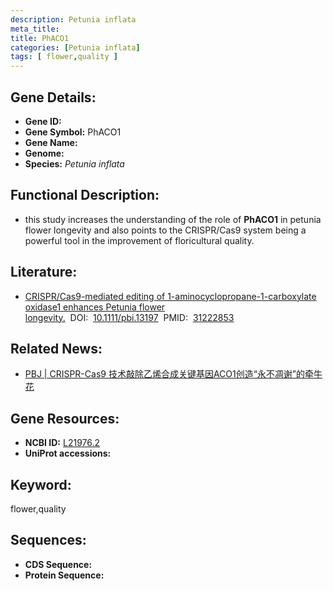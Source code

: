 ```yaml
---
description: Petunia inflata
meta_title:
title: PhACO1
categories: [Petunia inflata]
tags: [ flower,quality ]
---
```


## Gene Details:
- **Gene ID:**	[]()
- **Gene Symbol:** PhACO1
- **Gene Name:** 
- **Genome:** []()
- **Species:** *Petunia inflata*

## Functional Description:
   - this study increases the understanding of the role of **PhACO1** in petunia flower longevity and also points to the CRISPR/Cas9 system being a powerful tool in the improvement of floricultural quality.

## Literature:
   - [CRISPR/Cas9-mediated editing of 1-aminocyclopropane-1-carboxylate oxidase1 enhances Petunia flower longevity.]( https://onlinelibrary.wiley.com/doi/10.1111/pbi.13197)&nbsp;&nbsp;DOI:&nbsp;&nbsp;[10.1111/pbi.13197](https://onlinelibrary.wiley.com/doi/10.1111/pbi.13197)&nbsp;&nbsp;PMID:&nbsp;&nbsp;[31222853](https://pubmed.ncbi.nlm.nih.gov/31222853/)

## Related News:
   - [PBJ | CRISPR-Cas9 技术敲除乙烯合成关键基因ACO1创造“永不凋谢”的牵牛花](https://mp.weixin.qq.com/s?__biz=Mzg3MDEwNDEyMg==&mid=2247484900&idx=2&sn=a7190ebb86dd7e7f5bb0c33704b7eddc&chksm=ce93a8b1f9e421a71a1e0702015207e528f74f6044adac34a8ad13adcb0271f493575a11231d&scene=27#wechat_redirect)

## Gene Resources:
- **NCBI ID:** [L21976.2](https://www.ncbi.nlm.nih.gov/gene/?term=L21976.2)
- **UniProt accessions:** [](https://www.uniprot.org/uniprotkb//entry)

## Keyword:
flower,quality

## Sequences:
- **CDS Sequence:**
- **Protein Sequence:**
